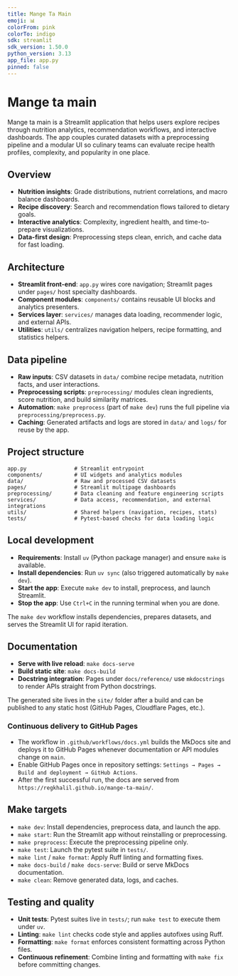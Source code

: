 ```yaml
---
title: Mange Ta Main
emoji: 📊
colorFrom: pink
colorTo: indigo
sdk: streamlit
sdk_version: 1.50.0
python_version: 3.13
app_file: app.py
pinned: false
---
```


# Mange ta main

Mange ta main is a Streamlit application that helps users explore recipes through nutrition analytics, recommendation workflows, and interactive dashboards. The app couples curated datasets with a preprocessing pipeline and a modular UI so culinary teams can evaluate recipe health profiles, complexity, and popularity in one place.

## Overview

- **Nutrition insights**: Grade distributions, nutrient correlations, and macro balance dashboards.
- **Recipe discovery**: Search and recommendation flows tailored to dietary goals.
- **Interactive analytics**: Complexity, ingredient health, and time-to-prepare visualizations.
- **Data-first design**: Preprocessing steps clean, enrich, and cache data for fast loading.

## Architecture

- **Streamlit front-end**: `app.py` wires core navigation; Streamlit pages under `pages/` host specialty dashboards.
- **Component modules**: `components/` contains reusable UI blocks and analytics presenters.
- **Services layer**: `services/` manages data loading, recommender logic, and external APIs.
- **Utilities**: `utils/` centralizes navigation helpers, recipe formatting, and statistics helpers.

## Data pipeline

- **Raw inputs**: CSV datasets in `data/` combine recipe metadata, nutrition facts, and user interactions.
- **Preprocessing scripts**: `preprocessing/` modules clean ingredients, score nutrition, and build similarity matrices.
- **Automation**: `make preprocess` (part of `make dev`) runs the full pipeline via `preprocessing/preprocess.py`.
- **Caching**: Generated artifacts and logs are stored in `data/` and `logs/` for reuse by the app.

## Project structure

```
app.py               # Streamlit entrypoint
components/          # UI widgets and analytics modules
data/                # Raw and processed CSV datasets
pages/               # Streamlit multipage dashboards
preprocessing/       # Data cleaning and feature engineering scripts
services/            # Data access, recommendation, and external integrations
utils/               # Shared helpers (navigation, recipes, stats)
tests/               # Pytest-based checks for data loading logic
```

## Local development

- **Requirements**: Install `uv` (Python package manager) and ensure `make` is available.
- **Install dependencies**: Run `uv sync` (also triggered automatically by `make dev`).
- **Start the app**: Execute `make dev` to install, preprocess, and launch Streamlit.
- **Stop the app**: Use `Ctrl+C` in the running terminal when you are done.

The `make dev` workflow installs dependencies, prepares datasets, and serves the Streamlit UI for rapid iteration.

## Documentation

- **Serve with live reload**: `make docs-serve`
- **Build static site**: `make docs-build`
- **Docstring integration**: Pages under `docs/reference/` use `mkdocstrings` to render APIs straight from Python docstrings.

The generated site lives in the `site/` folder after a build and can be published to any static host (GitHub Pages, Cloudflare Pages, etc.).

### Continuous delivery to GitHub Pages

- The workflow in `.github/workflows/docs.yml` builds the MkDocs site and deploys it to GitHub Pages whenever documentation or API modules change on `main`.
- Enable GitHub Pages once in repository settings: `Settings → Pages → Build and deployment → GitHub Actions`.
- After the first successful run, the docs are served from `https://regkhalil.github.io/mange-ta-main/`.

## Make targets

- `make dev`: Install dependencies, preprocess data, and launch the app.
- `make start`: Run the Streamlit app without reinstalling or preprocessing.
- `make preprocess`: Execute the preprocessing pipeline only.
- `make test`: Launch the pytest suite in `tests/`.
- `make lint` / `make format`: Apply Ruff linting and formatting fixes.
- `make docs-build` / `make docs-serve`: Build or serve MkDocs documentation.
- `make clean`: Remove generated data, logs, and caches.

## Testing and quality

- **Unit tests**: Pytest suites live in `tests/`; run `make test` to execute them under `uv`.
- **Linting**: `make lint` checks code style and applies autofixes using Ruff.
- **Formatting**: `make format` enforces consistent formatting across Python files.
- **Continuous refinement**: Combine linting and formatting with `make fix` before committing changes.
